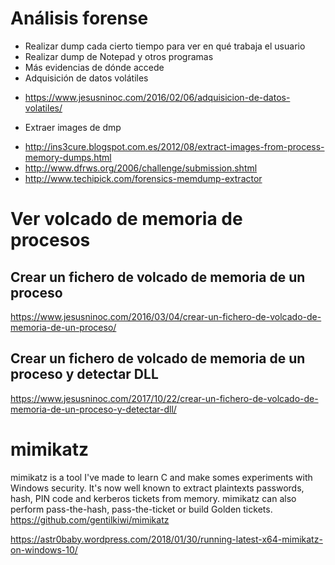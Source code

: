 # Análisis forense

- Realizar dump cada cierto tiempo para ver en qué trabaja el usuario
- Realizar dump de Notepad y otros programas
- Más evidencias de dónde accede
- Adquisición de datos volátiles
* https://www.jesusninoc.com/2016/02/06/adquisicion-de-datos-volatiles/
- Extraer images de dmp
* http://ins3cure.blogspot.com.es/2012/08/extract-images-from-process-memory-dumps.html
* http://www.dfrws.org/2006/challenge/submission.shtml
* http://www.techipick.com/forensics-memdump-extractor

# Ver volcado de memoria de procesos

## Crear un fichero de volcado de memoria de un proceso
https://www.jesusninoc.com/2016/03/04/crear-un-fichero-de-volcado-de-memoria-de-un-proceso/
## Crear un fichero de volcado de memoria de un proceso y detectar DLL
https://www.jesusninoc.com/2017/10/22/crear-un-fichero-de-volcado-de-memoria-de-un-proceso-y-detectar-dll/

# mimikatz

mimikatz is a tool I've made to learn C and make somes experiments with Windows security.
It's now well known to extract plaintexts passwords, hash, PIN code and kerberos tickets from memory. mimikatz can also perform pass-the-hash, pass-the-ticket or build Golden tickets.
https://github.com/gentilkiwi/mimikatz

https://astr0baby.wordpress.com/2018/01/30/running-latest-x64-mimikatz-on-windows-10/
